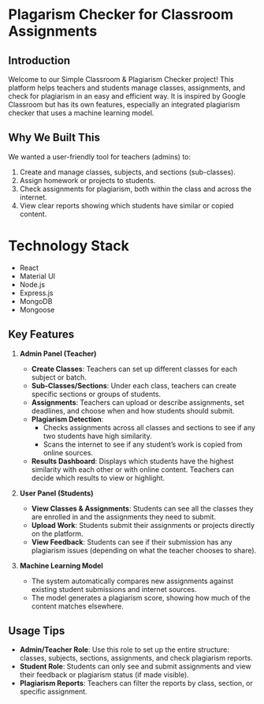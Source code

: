 # Plagarism Checker for Classroom Assignments 

## Introduction
Welcome to our Simple Classroom & Plagiarism Checker project! This platform helps teachers and students manage classes, assignments, and check for plagiarism in an easy and efficient way. It is inspired by Google Classroom but has its own features, especially an integrated plagiarism checker that uses a machine learning model.


## Why We Built This
We wanted a user-friendly tool for teachers (admins) to:
1. Create and manage classes, subjects, and sections (sub-classes).
2. Assign homework or projects to students.
3. Check assignments for plagiarism, both within the class and across the internet.
4. View clear reports showing which students have similar or copied content.

# Technology Stack

- React
- Material UI
- Node.js
- Express.js
- MongoDB
- Mongoose

## Key Features

1. **Admin Panel (Teacher)**
   - **Create Classes**: Teachers can set up different classes for each subject or batch.
   - **Sub-Classes/Sections**: Under each class, teachers can create specific sections or groups of students.
   - **Assignments**: Teachers can upload or describe assignments, set deadlines, and choose when and how students should submit.
   - **Plagiarism Detection**:
     - Checks assignments across all classes and sections to see if any two students have high similarity.
     - Scans the internet to see if any student’s work is copied from online sources.
   - **Results Dashboard**: Displays which students have the highest similarity with each other or with online content. Teachers can decide which results to view or highlight.

2. **User Panel (Students)**
   - **View Classes & Assignments**: Students can see all the classes they are enrolled in and the assignments they need to submit.
   - **Upload Work**: Students submit their assignments or projects directly on the platform.
   - **View Feedback**: Students can see if their submission has any plagiarism issues (depending on what the teacher chooses to share).

3. **Machine Learning Model**
   - The system automatically compares new assignments against existing student submissions and internet sources.
   - The model generates a plagiarism score, showing how much of the content matches elsewhere.
  
## Usage Tips
- **Admin/Teacher Role**: Use this role to set up the entire structure: classes, subjects, sections, assignments, and check plagiarism reports.
- **Student Role**: Students can only see and submit assignments and view their feedback or plagiarism status (if made visible).
- **Plagiarism Reports**: Teachers can filter the reports by class, section, or specific assignment.
